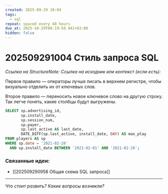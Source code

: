 ```yaml
---
created: 2025-09-29 10:04
tags:
  - sql
repeat: spaced every 48 hours
due_at: 2025-10-29T08:19:58.941+03:00
hidden: false
---
```

# 202509291004 Стиль запроса SQL

*Ссылка на StructureNote:*
*Ссылка на исходник или контекст (если есть):*

Первое правило — операторы лучше писать в верхнем регистре, чтобы визуально отделить их от ключевых слов.

Второе правило — переносить новое ключевое слово на другую строку. Так легче понять, какие столбцы будут выгружены.

```SQL
SELECT sp.advertising_id,
       sp.install_date,
       sp.session_num,
       sp.payer,
       sp.last_active AS last_date,
       DATE_DIFF(sp.last_active, install_date, DAY) AS max_play
FROM players AS sp
WHERE sp.date = '2021-02-28'
  AND sp.install_date BETWEEN '2021-02-01' AND '2021-02-26';
```

### Связанные идеи:

* [[202509290958 Общая схема SQL запроса]]

---

*Что стоит развить? Какие вопросы возникли?*
